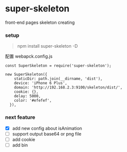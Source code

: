 # super-skeleton

front-end pages skeleton creating

### setup

> npm install super-skeleton -D

配置 webapck.config.js

```
const SuperSkeleton = require('super-skeleton');

```

```
new SuperSkeleton({
    staticDir: path.join(__dirname, 'dist'),
    device: 'iPhone 6 Plus',
    domain: 'http://192.168.2.3:9100/skeleton/dist/',
    cookie: {},
    delay: 5000,
    color: '#efefef',
  }),

```

### next feature

- [x] add new config about isAnimation
- [ ] support output base64 or png file
- [ ] add cookie
- [ ] add bin
